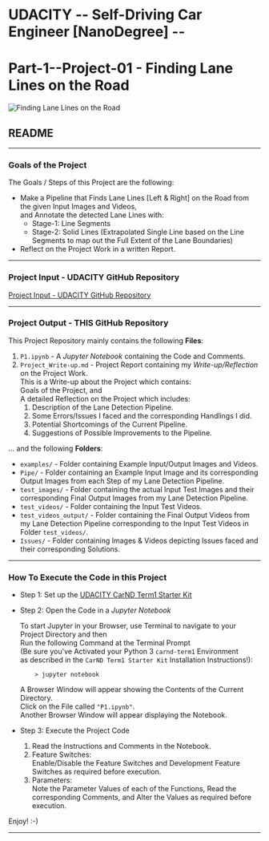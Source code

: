 # UDACITY -- Self-Driving Car Engineer [NanoDegree] --  
# Part-1--Project-01 - Finding Lane Lines on the Road

![Finding Lane Lines on the Road](https://github.com/nmuthukumar/UDACITY_SDCarEngg-ND_P1--Prj01-Lane/blob/master/Pipe/6_SolidWhiteCurve_O_Lines.jpg "Image_Output_LaneLines")

## README

---

### Goals of the Project
The Goals / Steps of this Project are the following:
- Make a Pipeline that Finds Lane Lines [Left & Right] on the Road from the given Input Images and Videos,  
  and Annotate the detected Lane Lines with:
  - Stage-1: Line Segments
  - Stage-2: Solid Lines (Extrapolated Single Line based on the Line Segments to map out the Full Extent of the Lane Boundaries)
- Reflect on the Project Work in a written Report.

---

### Project Input - UDACITY GitHub Repository
[Project Input - UDACITY GitHub Repository](https://github.com/udacity/CarND-LaneLines-P1)

---

### Project Output - THIS GitHub Repository
This Project Repository mainly contains the following **Files**:
1. `P1.ipynb` - A *Jupyter Notebook* containing the Code and Comments.
2. `Project_Write-up.md` - Project Report containing my *Write-up/Reflection* on the Project Work.  
   This is a Write-up about the Project which contains:  
   Goals of the Project, and  
   A detailed Reflection on the Project which includes:  
   1. Description of the Lane Detection Pipeline.
   2. Some Errors/Issues I faced and the corresponding Handlings I did.
   3. Potential Shortcomings of the Current Pipeline.
   4. Suggestions of Possible Improvements to the Pipeline.

... and the following **Folders**:
- `examples/` - Folder containing Example Input/Output Images and Videos.
- `Pipe/` - Folder containing an Example Input Image and its corresponding Output Images from each Step of my Lane Detection Pipeline.
- `test_images/` - Folder containing the actual Input Test Images and their corresponding Final Output Images from my Lane Detection Pipeline.
- `test_videos/` - Folder containing the Input Test Videos.
- `test_videos_output/` - Folder containing the Final Output Videos from my Lane Detection Pipeline corresponding to the Input Test Videos in Folder `test_videos/`.
- `Issues/` - Folder containing Images & Videos depicting Issues faced and their corresponding Solutions.

---

### How To Execute the Code in this Project
- Step 1: Set up the [UDACITY CarND Term1 Starter Kit](https://github.com/udacity/CarND-Term1-Starter-Kit/blob/master/)

- Step 2: Open the Code in a *Jupyter Notebook*
  
  To start Jupyter in your Browser, use Terminal to navigate to your Project Directory and then  
  Run the following Command at the Terminal Prompt  
  (Be sure you've Activated your Python 3 `carnd-term1` Environment  
  as described in the `CarND Term1 Starter Kit` Installation Instructions!):
  ```
      > jupyter notebook
  ```
  
  A Browser Window will appear showing the Contents of the Current Directory.  
  Click on the File called `"P1.ipynb"`.  
  Another Browser Window will appear displaying the Notebook.

- Step 3: Execute the Project Code
  
  1. Read the Instructions and Comments in the Notebook.
  2. Feature Switches:  
     Enable/Disable the Feature Switches and Development Feature Switches as required before execution.
  3. Parameters:  
     Note the Parameter Values of each of the Functions, Read the corresponding Comments, and Alter the Values as required before execution.

Enjoy! :-)

---
